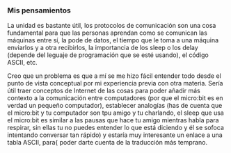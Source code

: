 ### Mis pensamientos

La unidad es bastante útil, los protocolos de comunicación son una cosa fundamental para que las personas aprendan como se comunican las máquinas entre sí, la pode de datos, 
el tiempo que le toma a una máquina enviarlos y a otra recibirlos, la importancia de los sleep o los delay (depende del leguaje de programación que se esté usando), el
código ASCII, etc. 

Creo que un problema es que a mí se me hizo fácil entender todo desde el punto de vista conceptual por mi experiencia previa con otra materia. Sería útil traer conceptos de
Internet de las cosas para poder añadir más contexto a la comunicación entre computadores (por que el micro:bit es en verdad un pequeño computador), establecer analogías
(has de cuenta que el micro:bit y tu computador son tpu amigo y tu charlando, el sleep que usa el micro:bit es similar a las pausas que hace tu amigo mientras habla para 
respirar, sin ellas tu no puedes entender lo que está diciendo y él se sofoca intentando conversar tan rápido) y estaría muy interesante un enlace a una tabla ASCII, para{
poder darte cuenta de la traducción más temprano. 
